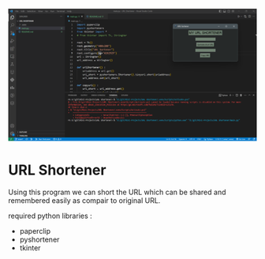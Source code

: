 ![Alt text](Screenshot%202023-05-13%20154943.png)

# URL Shortener

Using this program we can short the URL which can be shared and remembered easily as compair to original URL.

required python libraries :

- paperclip
- pyshortener
- tkinter
